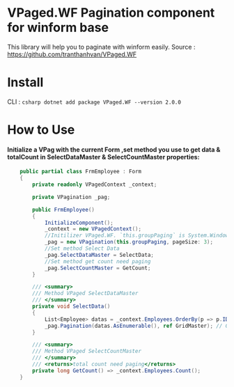 # VPaged.WF Pagination component for winform base
This library will help you to paginate with winform easily.
Source : https://github.com/tranthanhvan/VPaged.WF

# Install

CLI : ```csharp dotnet add package VPaged.WF --version 2.0.0 ``` 

# How to Use

#### Initialize a VPag with the current Form ,set method you use to get data & totalCount in SelectDataMaster & SelectCountMaster properties:
```csharp
    public partial class FrmEmployee : Form
    {
        private readonly VPagedContext _context;

        private VPagination _pag;

        public FrmEmployee()
        {
            InitializeComponent();
            _context = new VPagedContext();
            //Initilizer VPaged.WF. `this.groupPaging` is System.Windows.Forms.GroupBox type Winform Base
            _pag = new VPagination(this.groupPaging, pageSize: 3); 
            //Set method Select Data
            _pag.SelectDataMaster = SelectData;
            //Set method get count need paging
            _pag.SelectCountMaster = GetCount;
        }

        /// <summary>
        /// Method VPaged SelectDataMaster
        /// </summary>
        private void SelectData()
        {
            List<Employee> datas = _context.Employees.OrderBy(p => p.ID).Skip((_pag.PageIndex - 1) * _pag.PageSize).Take(_pag.PageSize).ToList();
            _pag.Pagination(datas.AsEnumerable(), ref GridMaster); // GridMaster is DataGridView.
        }

        /// <summary>
        /// Method VPaged SelectCountMaster
        /// </summary>
        /// <returns>total count need paging</returns>
        private long GetCount() => _context.Employees.Count();
    }
```

